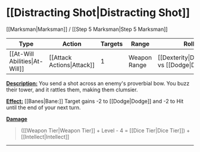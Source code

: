 # [[Distracting Shot|Distracting Shot]]
[[Marksman|Marksman]] / [[Step 5 Marksman|Step 5 Marksman]]

| Type                           | Action                     | Targets | Range        | Roll                                         |
| ------------------------------ | -------------------------- | ------- | ------------ | -------------------------------------------- |
| [[At-Will Abilities\|At-Will]] | [[Attack Actions\|Attack]] | 1       | Weapon Range | [[Dexterity\|Dexterity]] vs [[Dodge\|Dodge]] |

<u>**Description:**</u> You send a shot across an enemy's proverbial bow. You buzz their tower, and it rattles them, making them clumsier.

<u>**Effect:**</u> [[Banes|Bane:]] Target gains -2 to [[Dodge|Dodge]] and -2 to Hit until the end of your next turn.


<u>**Damage**</u>
>([[Weapon Tier|Weapon Tier]] + Level - 4 = [[Dice Tier|Dice Tier]]) + [[Intellect|Intellect]]

---